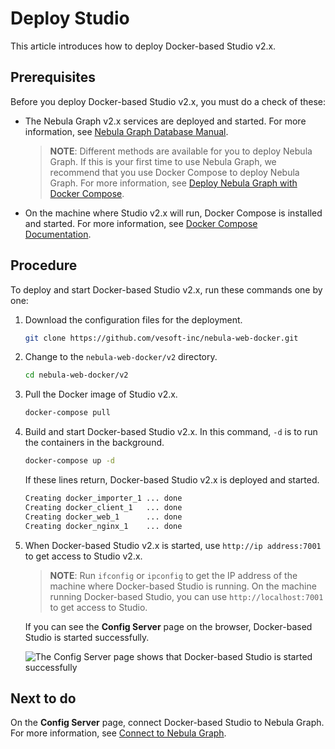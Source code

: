 # Deploy Studio

This article introduces how to deploy Docker-based Studio v2.x.  

## Prerequisites

Before you deploy Docker-based Studio v2.x, you must do a check of these:

- The Nebula Graph v2.x services are deployed and started. For more information, see [Nebula Graph Database Manual](https://docs.nebula-graph.io/2.0/2.quick-start/1.quick-start-workflow/).
  > **NOTE**: Different methods are available for you to deploy Nebula Graph. If this is your first time to use Nebula Graph, we recommend that you use Docker Compose to deploy Nebula Graph. For more information, see [Deploy Nebula Graph with Docker Compose](https://docs.nebula-graph.io/2.0/2.quick-start/2.deploy-nebula-graph-with-docker-compose/).

- On the machine where Studio v2.x will run, Docker Compose is installed and started. For more information, see [Docker Compose Documentation](https://docs.docker.com/compose/install/ "Click to go to Docker Documentation").

## Procedure

To deploy and start Docker-based Studio v2.x, run these commands one by one:

1. Download the configuration files for the deployment.

    ```bash
    git clone https://github.com/vesoft-inc/nebula-web-docker.git
    ```

2. Change to the `nebula-web-docker/v2` directory.

    ```bash
    cd nebula-web-docker/v2
    ```

3. Pull the Docker image of Studio v2.x.

    ```bash
    docker-compose pull
    ```

4. Build and start Docker-based Studio v2.x. In this command, `-d` is to run the containers in the background.

   ```bash
   docker-compose up -d
   ```

    If these lines return, Docker-based Studio v2.x is deployed and started.

    ```bash
    Creating docker_importer_1 ... done
    Creating docker_client_1   ... done
    Creating docker_web_1      ... done
    Creating docker_nginx_1    ... done
    ```

5. When Docker-based Studio v2.x is started, use `http://ip address:7001` to get access to Studio v2.x.
   > **NOTE**: Run `ifconfig` or `ipconfig` to get the IP address of the machine where Docker-based Studio is running. On the machine running Docker-based Studio, you can use `http://localhost:7001` to get access to Studio.

    If you can see the **Config Server** page on the browser, Docker-based Studio is started successfully.

    ![The Config Server page shows that Docker-based Studio is started successfully](https://docs-cdn.nebula-graph.com.cn/nebula-studio-docs/st-ug-052.png "Docker-based Studio is started")

## Next to do

On the **Config Server** page, connect Docker-based Studio to Nebula Graph. For more information, see [Connect to Nebula Graph](st-ug-connect.md).

